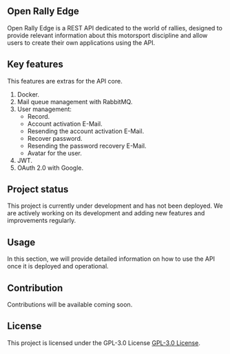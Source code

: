 ## **Open Rally Edge**

Open Rally Edge is a REST API dedicated to the world of rallies, designed to provide relevant information about this motorsport discipline and allow users to create their own applications using the API.

## **Key features**

This features are extras for the API core.

1. Docker.
2. Mail queue management with RabbitMQ.
3. User management:
   - Record.
   - Account activation E-Mail.
   - Resending the account activation E-Mail.
   - Recover password.
   - Resending the password recovery E-Mail.
   - Avatar for the user.
4. JWT.
5. OAuth 2.0 with Google.

## **Project status**

This project is currently under development and has not been deployed. We are actively working on its development and adding new features and improvements regularly.

## **Usage**

In this section, we will provide detailed information on how to use the API once it is deployed and operational.

## **Contribution**

Contributions will be available coming soon.

## **License**

This project is licensed under the GPL-3.0 License [GPL-3.0 License](LICENSE).
